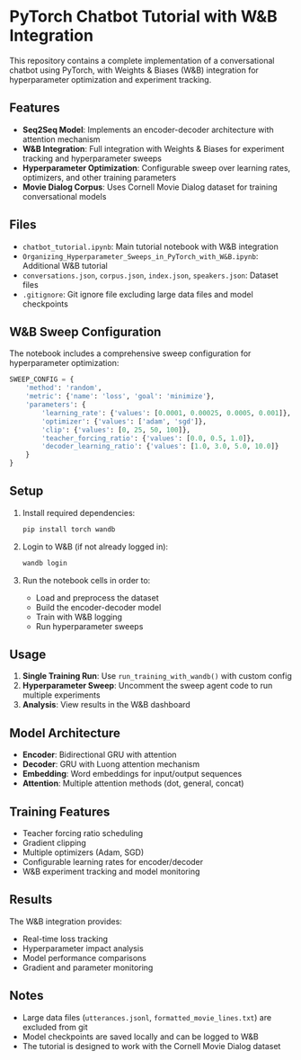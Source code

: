# PyTorch Chatbot Tutorial with W&B Integration

This repository contains a complete implementation of a conversational chatbot using PyTorch, with Weights & Biases (W&B) integration for hyperparameter optimization and experiment tracking.

## Features

- **Seq2Seq Model**: Implements an encoder-decoder architecture with attention mechanism
- **W&B Integration**: Full integration with Weights & Biases for experiment tracking and hyperparameter sweeps
- **Hyperparameter Optimization**: Configurable sweep over learning rates, optimizers, and other training parameters
- **Movie Dialog Corpus**: Uses Cornell Movie Dialog dataset for training conversational models

## Files

- `chatbot_tutorial.ipynb`: Main tutorial notebook with W&B integration
- `Organizing_Hyperparameter_Sweeps_in_PyTorch_with_W&B.ipynb`: Additional W&B tutorial
- `conversations.json`, `corpus.json`, `index.json`, `speakers.json`: Dataset files
- `.gitignore`: Git ignore file excluding large data files and model checkpoints

## W&B Sweep Configuration

The notebook includes a comprehensive sweep configuration for hyperparameter optimization:

```python
SWEEP_CONFIG = {
    'method': 'random',
    'metric': {'name': 'loss', 'goal': 'minimize'},
    'parameters': {
        'learning_rate': {'values': [0.0001, 0.00025, 0.0005, 0.001]},
        'optimizer': {'values': ['adam', 'sgd']},
        'clip': {'values': [0, 25, 50, 100]},
        'teacher_forcing_ratio': {'values': [0.0, 0.5, 1.0]},
        'decoder_learning_ratio': {'values': [1.0, 3.0, 5.0, 10.0]}
    }
}
```

## Setup

1. Install required dependencies:
   ```bash
   pip install torch wandb
   ```

2. Login to W&B (if not already logged in):
   ```bash
   wandb login
   ```

3. Run the notebook cells in order to:
   - Load and preprocess the dataset
   - Build the encoder-decoder model
   - Train with W&B logging
   - Run hyperparameter sweeps

## Usage

1. **Single Training Run**: Use `run_training_with_wandb()` with custom config
2. **Hyperparameter Sweep**: Uncomment the sweep agent code to run multiple experiments
3. **Analysis**: View results in the W&B dashboard

## Model Architecture

- **Encoder**: Bidirectional GRU with attention
- **Decoder**: GRU with Luong attention mechanism
- **Embedding**: Word embeddings for input/output sequences
- **Attention**: Multiple attention methods (dot, general, concat)

## Training Features

- Teacher forcing ratio scheduling
- Gradient clipping
- Multiple optimizers (Adam, SGD)
- Configurable learning rates for encoder/decoder
- W&B experiment tracking and model monitoring

## Results

The W&B integration provides:
- Real-time loss tracking
- Hyperparameter impact analysis
- Model performance comparisons
- Gradient and parameter monitoring

## Notes

- Large data files (`utterances.jsonl`, `formatted_movie_lines.txt`) are excluded from git
- Model checkpoints are saved locally and can be logged to W&B
- The tutorial is designed to work with the Cornell Movie Dialog dataset
